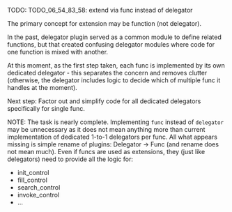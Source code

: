 
TODO: TODO_06_54_83_58: extend via func instead of delegator

The primary concept for extension may be function (not delegator).

In the past, delegator plugin served as a common module to define related functions,
but that created confusing delegator modules where code for one function is mixed with another.

At this moment, as the first step taken, each func is implemented by its own dedicated delegator -
this separates the concern and removes clutter
(otherwise, the delegator includes logic to decide which of multiple func it handles at the moment).

Next step:
Factor out and simplify code for all dedicated delegators specifically for single func.

NOTE: The task is nearly complete.
Implementing `func` instead of `delegator` may be unnecessary as it does not mean anything more
than current implementation of dedicated 1-to-1 delegators per func.
All what appears missing is simple rename of plugins: Delegator -> Func (and rename does not mean much).
Even if funcs are used as extensions, they (just like delegators) need to provide all the logic for:
*   init_control
*   fill_control
*   search_control
*   invoke_control
*   ...

